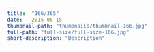 ```yaml
---
title:  "166/365"
date:   2015-06-15
thumbnail-path: "thumbnails/thumbnail-166.jpg"
full-path: "full-size/full-size-166.jpg"
short-description: "Description"
---
```

